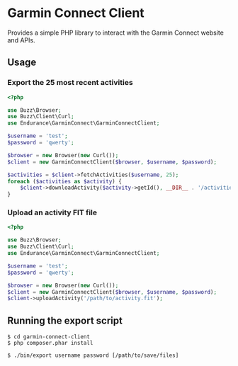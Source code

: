 Garmin Connect Client
=====================

Provides a simple PHP library to interact with the Garmin Connect website and APIs.

Usage
-----

### Export the 25 most recent activities

```php
<?php

use Buzz\Browser;
use Buzz\Client\Curl;
use Endurance\GarminConnect\GarminConnectClient;

$username = 'test';
$password = 'qwerty';

$browser = new Browser(new Curl());
$client = new GarminConnectClient($browser, $username, $password);

$activities = $client->fetchActivities($username, 25);
foreach ($activities as $activity) {
    $client->downloadActivity($activity->getId(), __DIR__ . '/activities/' . $activity->getId() . '.tcx');
}
```

### Upload an activity FIT file

```php
<?php

use Buzz\Browser;
use Buzz\Client\Curl;
use Endurance\GarminConnect\GarminConnectClient;

$username = 'test';
$password = 'qwerty';

$browser = new Browser(new Curl());
$client = new GarminConnectClient($browser, $username, $password);
$client->uploadActivity('/path/to/activity.fit');
```

Running the export script
-------------------------

    $ cd garmin-connect-client
    $ php composer.phar install

    $ ./bin/export username password [/path/to/save/files]
